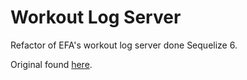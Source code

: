 # Workout Log Server

Refactor of EFA's workout log server done Sequelize 6. 

Original found [here](https://github.com/CLTsolutions/workoutLogServer).
